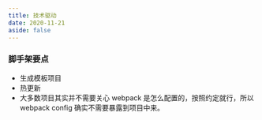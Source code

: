 ```yaml
---
title: 技术驱动
date: 2020-11-21
aside: false
---
```


### 脚手架要点

- 生成模板项目
- 热更新
- 大多数项目其实并不需要关心 webpack 是怎么配置的，按照约定就行，所以 webpack config 确实不需要暴露到项目中来。
